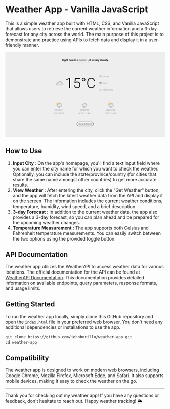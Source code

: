 # Weather App - Vanilla JavaScript

This is a simple weather app built with HTML, CSS, and Vanilla JavaScript that allows users to retrieve the current weather information and a 3-day forecast for any city across the world. The main purpose of this project is to demonstrate and practice using APIs to fetch data and display it in a user-friendly manner.

![1689901228218](image/README/1689901228218.png)

## How to Use

1. **Input City** : On the app's homepage, you'll find a text input field where you can enter the city name for which you want to check the weather. Optionally, you can include the state/province/country (for cities that share the same name amongst other countries) to get more accurate results.
2. **View Weather** : After entering the city, click the "Get Weather" button, and the app will fetch the latest weather data from the API and display it on the screen. The information includes the current weather conditions, temperature, humidity, wind speed, and a brief description.
3. **3-day Forecast** : In addition to the current weather data, the app also provides a 3-day forecast, so you can plan ahead and be prepared for the upcoming weather changes.
4. **Temperature Measurement** : The app supports both Celsius and Fahrenheit temperature measurements. You can easily switch between the two options using the provided toggle button.

## API Documentation

The weather app utilizes the WeatherAPI to access weather data for various locations. The official documentation for the API can be found at [WeatherAPI Documentation](https://www.weatherapi.com/docs/). This documentation provides detailed information on available endpoints, query parameters, response formats, and usage limits.

## Getting Started

To run the weather app locally, simply clone this GitHub repository and open the `index.html` file in your preferred web browser. You don't need any additional dependencies or installations to use the app.

<pre><div class="bg-black rounded-md mb-4"><div class="flex items-center relative text-gray-200 bg-gray-800 px-4 py-2 text-xs font-sans justify-between rounded-t-md"><code class="!whitespace-pre hljs language-bash">git clone https://github.com/johnborillo/weather-app.git
cd weather-app
</code></div></div></pre>

## Compatibility

The weather app is designed to work on modern web browsers, including Google Chrome, Mozilla Firefox, Microsoft Edge, and Safari. It also supports mobile devices, making it easy to check the weather on the go.

---

Thank you for checking out my weather app! If you have any questions or feedback, don't hesitate to reach out. Happy weather tracking! 🌦️
